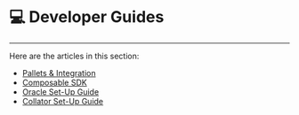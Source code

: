 # **💻** Developer Guides

---

Here are the articles in this section:
- [Pallets & Integration](./developer-guides/pallets-overview.md)
- [Composable SDK](./developer-guides/composable-sdk.md)
- [Oracle Set-Up Guide](./developer-guides/oracle-set-up-guide/oracle-set-up-guide.md)
- [Collator Set-Up Guide](./developer-guides/collator-set-up-guide.md)